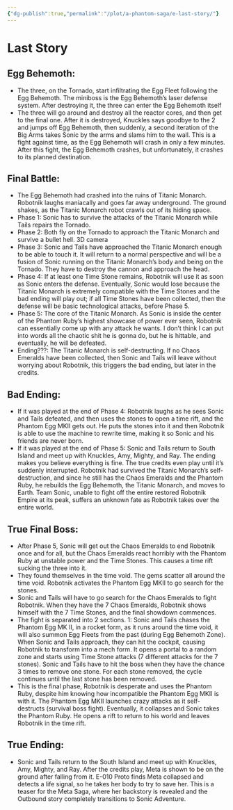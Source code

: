 ```yaml
---
{"dg-publish":true,"permalink":"/plot/a-phantom-saga/e-last-story/"}
---
```


# Last Story

## Egg Behemoth:

- The three, on the Tornado, start infiltrating the Egg Fleet following the Egg Behemoth. The miniboss is the Egg Behemoth’s laser defense system. After destroying it, the three can enter the Egg Behemoth itself
- The three will go around and destroy all the reactor cores, and then get to the final one. After it is destroyed, Knuckles says goodbye to the 2 and jumps off Egg Behemoth, then suddenly, a second iteration of the Big Arms takes Sonic by the arms and slams him to the wall. This is a fight against time, as the Egg Behemoth will crash in only a few minutes. After this fight, the Egg Behemoth crashes, but unfortunately, it crashes to its planned destination.

## Final Battle:

- The Egg Behemoth had crashed into the ruins of Titanic Monarch. Robotnik laughs maniacally and goes far away underground. The ground shakes, as the Titanic Monarch robot crawls out of its hiding space.
- Phase 1: Sonic has to survive the attacks of the Titanic Monarch while Tails repairs the Tornado.
- Phase 2: Both fly on the Tornado to approach the Titanic Monarch and survive a bullet hell. 3D camera
- Phase 3: Sonic and Tails have approached the Titanic Monarch enough to be able to touch it. It will return to a normal perspective and will be a fusion of Sonic running on the Titanic Monarch’s body and being on the Tornado. They have to destroy the cannon and approach the head.
- Phase 4: If at least one Time Stone remains, Robotnik will use it as soon as Sonic enters the defense. Eventually, Sonic would lose because the Titanic Monarch is extremely compatible with the Time Stones and the bad ending will play out; if all Time Stones have been collected, then the defense will be basic technological attacks, before Phase 5.
- Phase 5: The core of the Titanic Monarch. As Sonic is inside the center of the Phantom Ruby’s highest showcase of power ever seen, Robotnik can essentially come up with any attack he wants. I don’t think I can put into words all the chaotic shit he is gonna do, but he is hittable, and eventually, he will be defeated.
- Ending???: The Titanic Monarch is self-destructing. If no Chaos Emeralds have been collected, then Sonic and Tails will leave without worrying about Robotnik, this triggers the bad ending, but later in the credits. 

## Bad Ending:

- If it was played at the end of Phase 4: Robotnik laughs as he sees Sonic and Tails defeated, and then uses the stones to open a time rift, and the Phantom Egg MKII gets out. He puts the stones into it and then Robotnik is able to use the machine to rewrite time, making it so Sonic and his friends are never born.
- If it was played at the end of Phase 5: Sonic and Tails return to South Island and meet up with Knuckles, Amy, Mighty, and Ray. The ending makes you believe everything is fine. The true credits even play until it’s suddenly interrupted. Robotnik had survived the Titanic Monarch’s self-destruction, and since he still has the Chaos Emeralds and the Phantom Ruby, he rebuilds the Egg Behemoth, the Titanic Monarch, and moves to Earth. Team Sonic, unable to fight off the entire restored Robotnik Empire at its peak, suffers an unknown fate as Robotnik takes over the entire world.

## True Final Boss:

- After Phase 5, Sonic will get out the Chaos Emeralds to end Robotnik once and for all, but the Chaos Emeralds react horribly with the Phantom Ruby at unstable power and the Time Stones. This causes a time rift sucking the three into it.
- They found themselves in the time void. The gems scatter all around the time void. Robotnik activates the Phantom Egg MKII to go search for the stones.
- Sonic and Tails will have to go search for the Chaos Emeralds to fight Robotnik. When they have the 7 Chaos Emeralds, Robotnik shows himself with the 7 Time Stones, and the final showdown commences.
- The fight is separated into 2 sections. 1: Sonic and Tails chases the Phantom Egg MK II, in a rocket form, as it runs around the time void, it will also summon Egg Fleets from the past (during Egg Behemoth Zone). When Sonic and Tails approach, they can hit the cockpit, causing Robotnik to transform into a mech form. It opens a portal to a random zone and starts using Time Stone attacks (7 different attacks for the 7 stones). Sonic and Tails have to hit the boss when they have the chance 3 times to remove one stone. For each stone removed, the cycle continues until the last stone has been removed.
- This is the final phase, Robotnik is desperate and uses the Phantom Ruby, despite him knowing how incompatible the Phantom Egg MKII is with it. The Phantom Egg MKII launches crazy attacks as it self-destructs (survival boss fight). Eventually, it collapses and Sonic takes the Phantom Ruby. He opens a rift to return to his world and leaves Robotnik in the time rift.

## True Ending:

- Sonic and Tails return to the South Island and meet up with Knuckles, Amy, Mighty, and Ray. After the credits play, Meta is shown to be on the ground after falling from it. E-010 Proto finds Meta collapsed and detects a life signal, so he takes her body to try to save her. This is a teaser for the Meta Saga, where her backstory is revealed and the Outbound story completely transitions to Sonic Adventure.